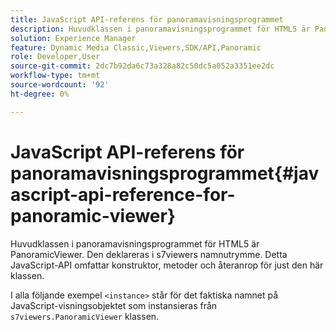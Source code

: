 ```yaml
---
title: JavaScript API-referens för panoramavisningsprogrammet
description: Huvudklassen i panoramavisningsprogrammet för HTML5 är PanoramicViewer. Den deklareras i s7viewers namnutrymme. Detta JavaScript-API omfattar konstruktor, metoder och återanrop för just den här klassen.
solution: Experience Manager
feature: Dynamic Media Classic,Viewers,SDK/API,Panoramic
role: Developer,User
source-git-commit: 2dc7b92da6c73a328a82c50dc5a052a3351ee2dc
workflow-type: tm+mt
source-wordcount: '92'
ht-degree: 0%

---
```


# JavaScript API-referens för panoramavisningsprogrammet{#javascript-api-reference-for-panoramic-viewer}

Huvudklassen i panoramavisningsprogrammet för HTML5 är PanoramicViewer. Den deklareras i s7viewers namnutrymme. Detta JavaScript-API omfattar konstruktor, metoder och återanrop för just den här klassen.

I alla följande exempel `<instance>` står för det faktiska namnet på JavaScript-visningsobjektet som instansieras från `s7viewers.PanoramicViewer` klassen.
